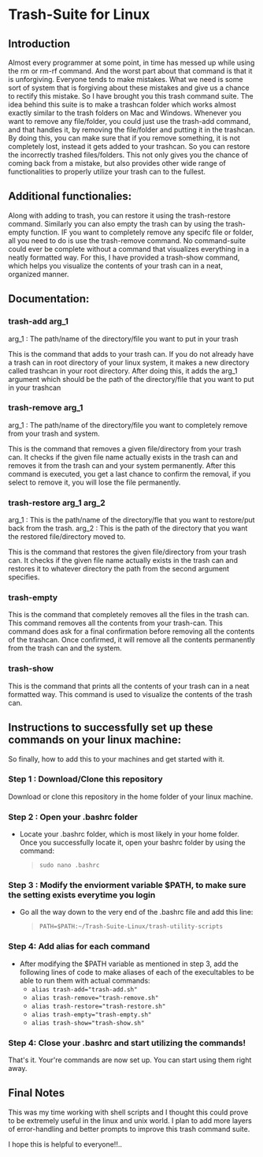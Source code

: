 # Trash-Suite for Linux

## Introduction
Almost every programmer at some point, in time has messed up while using the rm or rm-rf command. And the worst part about that command is that it is unforgiving. Everyone tends to make mistakes.
What we need is some sort of system that is forgiving about these mistakes and give us a chance to rectify this mistake. So I have brought you this trash command suite. The idea behind this suite
is to make a trashcan folder which works almost exactly similar to the trash folders on Mac and Windows. Whenever you want to remove any file/folder, you could just use the trash-add command, and 
that handles it, by removing the file/folder and putting it in the trashcan. By doing this, you can make sure that if you remove something, it is not completely lost, instead it gets added to your
trashcan. So you can restore the incorrectly trashed files/folders. This not only gives you the chance of coming back from a mistake, but also provides other wide range of functionalities to 
properly utilize your trash can to the fullest.

## Additional functionalies:
Along with adding to trash, you can restore it using the trash-restore command. Similarly you can also empty the trash can by using the trash-empty function. IF you want to completely remove any 
specifc file or folder, all you need to do is use the trash-remove command. No command-suite could ever be complete without a command that visualizes everything in a neatly formatted way. For this,
I have provided a trash-show command, which helps you visualize the contents of your trash can in a neat, organized manner.

## Documentation:

### trash-add arg_1
arg_1 : The path/name of the directory/file you want to put in your trash

This is the command that adds to your trash can. If you do not already have a trash can in root directory of your linux system, it makes a new directory called trashcan in your root directory. After
doing this, it adds the arg_1 argument which should be the path of the directory/file that you want to put in your trashcan

### trash-remove arg_1
arg_1 : The path/name of the directory/file you want to completely remove from your trash and system.

This is the command that removes a given file/directory from your trash can. It checks if the given file name actually exists in the trash can and removes it from the trash can and your system 
permanently. After this command is executed, you get a last chance to confirm the removal, if you select to remove it, you will lose the file permanently.

### trash-restore arg_1 arg_2
arg_1 : This is the path/name of the directory/fle that you want to restore/put back from the trash.
arg_2 : This is the path of the directory that you want the restored file/directory moved to.

This is the command that restores the given file/directory from your trash can. It checks if the given file name actually exists in the trash can and restores it to whatever directory the path from
the second argument specifies.

### trash-empty
This is the command that completely removes all the files in the trash can. This command removes all the contents from your trash-can. This command does ask for a final confirmation before removing 
all the contents of the trashcan. Once confirmed, it will remove all the contents permanently from the trash can and the system.

### trash-show
This is the command that prints all the contents of your trash can in a neat formatted way. This command is used to visualize the contents of the trash can.

## Instructions to successfully set up these commands on your linux machine:
So finally, how to add this to your machines and get started with it.

### Step 1 : Download/Clone this repository
Download or clone this repository in the home folder of your linux machine.

### Step 2 : Open your .bashrc folder
- Locate your .bashrc folder, which is most likely in your home folder. Once you successfully locate it, open your bashrc folder by using the command:
	> ` sudo nano .bashrc ` 

### Step 3 : Modify the enviorment variable $PATH, to make sure the setting exists everytime you login
- Go all the way down to the very end of the .bashrc file and add this line:
	> ` PATH=$PATH:~/Trash-Suite-Linux/trash-utility-scripts `

### Step 4: Add alias for each command
- After modifying the $PATH variable as mentioned in step 3, add the following lines of code to make aliases of each of the execultables to be able to run them with actual commands:
	- ` alias trash-add="trash-add.sh" `
	- ` alias trash-remove="trash-remove.sh" `
	- ` alias trash-restore="trash-restore.sh" `
	- ` alias trash-empty="trash-empty.sh" `
	- ` alias trash-show="trash-show.sh" `

### Step 4: Close your .bashrc and start utilizing the commands!
That's it. Your're commands are now set up. You can start using them right away.


## Final Notes
This was my time working with shell scripts and I thought this could prove to be extremely useful in the linux and unix world. I plan to add more layers of error-handling and better prompts to
improve this trash command suite.

I hope this is helpful to everyone!!..

